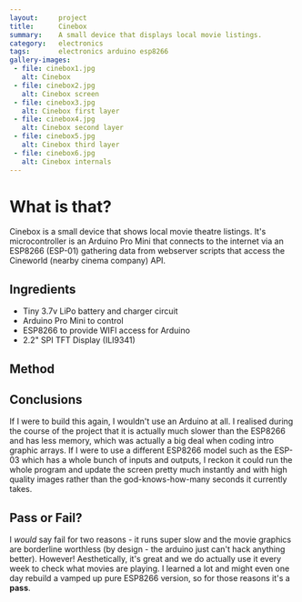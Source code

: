 ```yaml
---
layout:     project
title:      Cinebox
summary:    A small device that displays local movie listings.
category:   electronics
tags:       electronics arduino esp8266
gallery-images:
 - file: cinebox1.jpg
   alt: Cinebox
 - file: cinebox2.jpg
   alt: Cinebox screen
 - file: cinebox3.jpg
   alt: Cinebox first layer
 - file: cinebox4.jpg
   alt: Cinebox second layer
 - file: cinebox5.jpg
   alt: Cinebox third layer
 - file: cinebox6.jpg
   alt: Cinebox internals
---
```


# What is that?
Cinebox is a small device that shows local movie theatre listings. It's microcontroller is an Arduino Pro Mini that connects to the internet via an ESP8266 (ESP-01) gathering data from webserver scripts that access the Cineworld (nearby cinema company) API.
<!--readmore-->



## Ingredients
* Tiny 3.7v LiPo battery and charger circuit
* Arduino Pro Mini to control
* ESP8266 to provide WIFI access for Arduino
* 2.2" SPI TFT Display (ILI9341)



## Method




## Conclusions
If I were to build this again, I wouldn't use an Arduino at all. I realised during the course of the project that it is actually much slower than the ESP8266 and has less memory, which was actually a big deal when coding intro graphic arrays.
If I were to use a different ESP8266 model such as the ESP-03 which has a whole bunch of inputs and outputs, I reckon it could run the whole program and update the screen pretty much instantly and with high quality images rather than the god-knows-how-many seconds it currently takes.



## Pass or Fail?
I *would* say fail for two reasons - it runs super slow and the movie graphics are borderline worthless (by design - the arduino just can't hack anything better).
However! Aesthetically, it's great and we do actually use it every week to check what movies are playing. I learned a lot and might even one day rebuild a vamped up pure ESP8266 version, so for those reasons it's a **pass**.
